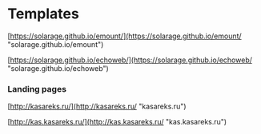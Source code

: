 
# Templates

[https://solarage.github.io/emount/](https://solarage.github.io/emount/ "solarage.github.io/emount")

[https://solarage.github.io/echoweb/](https://solarage.github.io/echoweb/ "solarage.github.io/echoweb")



### Landing pages
[http://kasareks.ru/](http://kasareks.ru/ "kasareks.ru")

[http://kas.kasareks.ru/](http://kas.kasareks.ru/ "kas.kasareks.ru")
